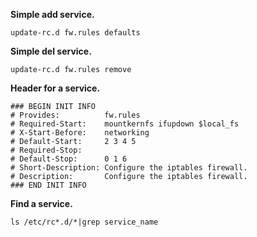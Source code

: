**Simple add service.**

    update-rc.d fw.rules defaults

**Simple del service.**

    update-rc.d fw.rules remove

**Header for a service.**

    ### BEGIN INIT INFO
    # Provides:          fw.rules
    # Required-Start:    mountkernfs ifupdown $local_fs
    # X-Start-Before:    networking
    # Default-Start:     2 3 4 5
    # Required-Stop:
    # Default-Stop:      0 1 6
    # Short-Description: Configure the iptables firewall.
    # Description:       Configure the iptables firewall.
    ### END INIT INFO

**Find a service.**

    ls /etc/rc*.d/*|grep service_name
